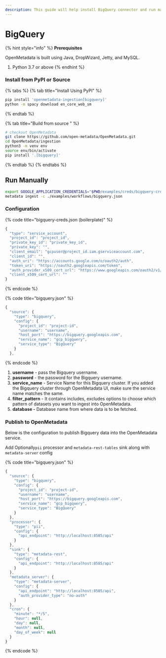 ```yaml
---
description: This guide will help install BigQuery connector and run manually
---
```


# BigQuery

{% hint style="info" %}
**Prerequisites**

OpenMetadata is built using Java, DropWizard, Jetty, and MySQL.

1. Python 3.7 or above
{% endhint %}

### Install from PyPI or Source

{% tabs %}
{% tab title="Install Using PyPI" %}
```bash
pip install 'openmetadata-ingestion[bigquery]'
python -m spacy download en_core_web_sm
```
{% endtab %}

{% tab title="Build from source " %}
```bash
# checkout OpenMetadata
git clone https://github.com/open-metadata/OpenMetadata.git
cd OpenMetadata/ingestion
python3 -m venv env
source env/bin/activate
pip install '.[bigquery]'
```
{% endtab %}
{% endtabs %}

## Run Manually

```bash
export GOOGLE_APPLICATION_CREDENTIALS="$PWD/examples/creds/bigquery-cred.json"
metadata ingest -c ./examples/workflows/bigquery.json
```

### Configuration

{% code title="bigquery-creds.json \(boilerplate\)" %}
```javascript
{
  "type": "service_account",
  "project_id": "project_id",
  "private_key_id": "private_key_id",
  "private_key": "",
  "client_email": "gcpuser@project_id.iam.gserviceaccount.com",
  "client_id": "",
  "auth_uri": "https://accounts.google.com/o/oauth2/auth",
  "token_uri": "https://oauth2.googleapis.com/token",
  "auth_provider_x509_cert_url": "https://www.googleapis.com/oauth2/v1/certs",
  "client_x509_cert_url": ""
}

```
{% endcode %}

{% code title="bigquery.json" %}
```javascript
{
  "source": {
    "type": "bigquery",
    "config": {
      "project_id": "project-id",
      "username": "username",
      "host_port": "https://bigquery.googleapis.com",
      "service_name": "gcp_bigquery",
      "service_type": "BigQuery"
    }
  },
```
{% endcode %}

1. **username** - pass the Bigquery username.
2. **password** - the password for the Bigquery username.
3. **service\_name** - Service Name for this Bigquery cluster. If you added the Bigquery cluster through OpenMetadata UI, make sure the service name matches the same.
4. **filter\_pattern** - It contains includes, excludes options to choose which pattern of datasets you want to ingest into OpenMetadata.
5. **database -** Database name from where data is to be fetched.

### Publish to OpenMetadata

Below is the configuration to publish Bigquery data into the OpenMetadata service.

Add Optionally`pii` processor and `metadata-rest-tables` sink along with `metadata-server` config

{% code title="bigquery.json" %}
```javascript
{
  "source": {
    "type": "bigquery",
    "config": {
      "project_id": "project-id",
      "username": "username",
      "host_port": "https://bigquery.googleapis.com",
      "service_name": "gcp_bigquery",
      "service_type": "BigQuery"
    }
  },
  "processor": {
    "type": "pii",
    "config": {
      "api_endpoint": "http://localhost:8585/api"
    }
  },
  "sink": {
    "type": "metadata-rest",
    "config": {
      "api_endpoint": "http://localhost:8585/api"
    }
  },
  "metadata_server": {
    "type": "metadata-server",
    "config": {
      "api_endpoint": "http://localhost:8585/api",
      "auth_provider_type": "no-auth"
    }
  },
  "cron": {
    "minute": "*/5",
    "hour": null,
    "day": null,
    "month": null,
    "day_of_week": null
  }
}

```
{% endcode %}

